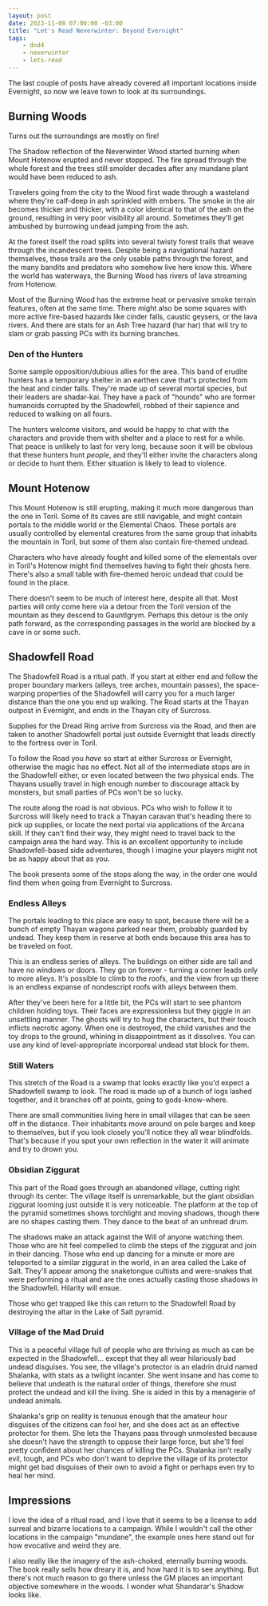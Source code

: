 ```yaml
---
layout: post
date: 2023-11-08 07:00:00 -03:00
title: "Let's Read Neverwinter: Beyond Evernight"
tags:
    - dnd4
    - neverwinter
    - lets-read
---
```


The last couple of posts have already covered all important locations inside
Evernight, so now we leave town to look at its surroundings.

## Burning Woods

Turns out the surroundings are mostly on fire!

The Shadow reflection of the Neverwinter Wood started burning when Mount Hotenow
erupted and never stopped. The fire spread through the whole forest and the
trees still smolder decades after any mundane plant would have been reduced to
ash.

Travelers going from the city to the Wood first wade through a wasteland where
they're calf-deep in ash sprinkled with embers. The smoke in the air becomes
thicker and thicker, with a color identical to that of the ash on the ground,
resulting in very poor visibility all around. Sometimes they'll get ambushed by
burrowing undead jumping from the ash.

At the forest itself the road splits into several twisty forest trails that
weave through the incandescent trees. Despite being a navigational hazard
themselves, these trails are the only usable paths through the forest, and the
many bandits and predators who somehow live here know this. Where the world has
waterways, the Burning Wood has rivers of lava streaming from Hotenow.

Most of the Burning Wood has the extreme heat or pervasive smoke terrain
features, often at the same time. There might also be some squares with more
active fire-based hazards like cinder falls, caustic geysers, or the lava
rivers. And there are stats for an Ash Tree hazard (har har) that will try to
slam or grab passing PCs with its burning branches.

### Den of the Hunters

Some sample opposition/dubious allies for the area. This band of erudite hunters
has a temporary shelter in an earthen cave that's protected from the heat and
cinder falls. They're made up of several mortal species, but their leaders are
shadar-kai. They have a pack of "hounds" who are former humanoids corrupted by
the Shadowfell, robbed of their sapience and reduced to walking on all fours.

The hunters welcome visitors, and would be happy to chat with the characters and
provide them with shelter and a place to rest for a while. That peace is
unlikely to last for very long, because soon it will be obvious that these
hunters hunt _people_, and they'll either invite the characters along or decide
to hunt them. Either situation is likely to lead to violence.

## Mount Hotenow

This Mount Hotenow is still erupting, making it much more dangerous than the one
in Toril. Some of its caves are still navigable, and might contain portals to
the middle world or the Elemental Chaos. These portals are usually controlled by
elemental creatures from the same group that inhabits the mountain in Toril, but
some of them also contain fire-themed undead.

Characters who have already fought and killed some of the elementals over in
Toril's Hotenow might find themselves having to fight their ghosts here. There's
also a small table with fire-themed heroic undead that could be found in the
place.

There doesn't seem to be much of interest here, despite all that. Most parties
will only come here via a detour from the Toril version of the mountain as they
descend to Gauntlgrym. Perhaps this detour is the only path forward, as the
corresponding passages in the world are blocked by a cave in or some such.

## Shadowfell Road

The Shadowfell Road is a ritual path. If you start at either end and follow the
proper boundary markers (alleys, tree arches, mountain passes), the
space-warping properties of the Shadowfell will carry you for a much larger
distance than the one you end up walking. The Road starts at the Thayan outpost
in Evernight, and ends in the Thayan city of Surcross.

Supplies for the Dread Ring arrive from Surcross via the Road, and then are
taken to another Shadowfell portal just outside Evernight that leads directly to
the fortress over in Toril.

To follow the Road you _have_ so start at either Surcross or Evernight,
otherwise the magic has no effect. Not all of the intermediate stops are in the
Shadowfell either, or even located between the two physical ends. The Thayans
usually travel in high enough number to discourage attack by monsters, but small
parties of PCs won't be so lucky.

The route along the road is not obvious. PCs who wish to follow it to Surcross
will likely need to track a Thayan caravan that's heading there to pick up
supplies, or locate the next portal via applications of the Arcana skill.  If
they can't find their way, they might need to travel back to the campaign area
the hard way. This is an excellent opportunity to include Shadowfell-based side
adventures, though I imagine your players might not be as happy about that as
you.

The book presents some of the stops along the way, in the order one would find
them when going from Evernight to Surcross.

### Endless Alleys

The portals leading to this place are easy to spot, because there will be a
bunch of empty Thayan wagons parked near them, probably guarded by undead. They
keep them in reserve at both ends because this area has to be traveled on foot.

This is an endless series of alleys. The buildings on either side are tall and
have no windows or doors. They go on forever - turning a corner leads only to
more alleys. It's possible to climb to the roofs, and the view from up there is
an endless expanse of nondescript roofs with alleys between them.

After they've been here for a little bit, the PCs will start to see phantom
children holding toys. Their faces are expressionless but they giggle in an
unsettling manner. The ghosts will try to hug the characters, but their touch
inflicts necrotic agony. When one is destroyed, the child vanishes and the
toy drops to the ground, whining in disappointment as it dissolves. You can use
any kind of level-appropriate incorporeal undead stat block for them.

### Still Waters

This stretch of the Road is a swamp that looks exactly like you'd expect a
Shadowfell swamp to look. The road is made up of a bunch of logs lashed
together, and it branches off at points, going to gods-know-where.

There are small communities living here in small villages that can be seen off
in the distance. Their inhabitants move around on pole barges and keep to
themselves, but if you look closely you'll notice they all wear
blindfolds. That's because if you spot your own reflection in the water it will
animate and try to drown you.

### Obsidian Ziggurat

This part of the Road goes through an abandoned village, cutting right through
its center. The village itself is unremarkable, but the giant obsidian ziggurat
looming just outside it is very noticeable. The platform at the top of the
pyramid sometimes shows torchlight and moving shadows, though there are no
shapes casting them. They dance to the beat of an unhread drum.

The shadows make an attack against the Will of anyone watching them. Those who
are hit feel compelled to climb the steps of the ziggurat and join in their
dancing. Those who end up dancing for a minute or more are teleported to a
similar ziggurat in the world, in an area called the Lake of Salt. They'll
appear among the snaketongue cultists and were-snakes that were performing a
ritual and are the ones actually casting those shadows in the
Shadowfell. Hilarity will ensue.

Those who get trapped like this can return to the Shadowfell Road by destroying
the altar in the Lake of Salt pyramid.

### Village of the Mad Druid

This is a peaceful village full of people who are thriving as much as can be
expected in the Shadowfell... except that they all wear hilariously bad undead
disguises. You see, the village's protector is an eladrin druid named Shalanka,
with stats as a twilight incanter. She went insane and has come to believe that
undeath is the natural order of things, therefore she must protect the undead
and kill the living. She is aided in this by a menagerie of undead animals.

Shalanka's grip on reality is tenuous enough that the amateur hour disguises of
the citizens can fool her, and she does act as an effective protector for
them. She lets the Thayans pass through unmolested because she doesn't have the
strength to oppose their large force, but she'll feel pretty confident about her
chances of killing the PCs. Shalanka isn't really evil, tough, and PCs who don't
want to deprive the village of its protector might get bad disguises of their
own to avoid a fight or perhaps even try to heal her mind.

## Impressions

I love the idea of a ritual road, and I love that it seems to be a license to
add surreal and bizarre locations to a campaign. While I wouldn't call the other
locations in the campaign "mundane", the example ones here stand out for how
evocative and weird they are.

I also really like the imagery of the ash-choked, eternally burning woods. The
book really sells how dreary it is, and how hard it is to see anything. But
there's not much reason to go there unless the GM places an important objective
somewhere in the woods. I wonder what Shandarar's Shadow looks like.
